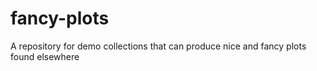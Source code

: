 # fancy-plots
A repository for demo collections that can produce nice and fancy plots found elsewhere
